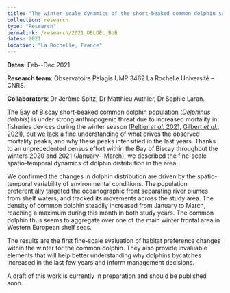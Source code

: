 ```yaml
---
title: "The winter-scale dynamics of the short-beaked common dolphin spatial distribution in the Bay of Biscay"
collection: research
type: "Research"
permalink: /research/2021_DELDEL_BoB
dates: 2021
location: "La Rochelle, France"
---
```


**Dates**: Feb--Dec 2021

**Research team**: Observatoire Pelagis UMR 3462 La Rochelle Université – CNRS. 

**Collaborators**: Dr Jérôme Spitz, Dr Matthieu Authier, Dr Sophie Laran. 

The Bay of Biscay short-beaked common dolphin population (*Delphinus delphis*) is under strong anthropogenic threat due to increased mortality in fisheries devices during the winter season ([Peltier _et al._ 2021](https://www.frontiersin.org/articles/10.3389/fmars.2021.617342/full), [Gilbert _et al._, 2021](https://www.int-res.com/abstracts/meps/v679/p195-212)), but we lack a fine understanding of what drives the observed mortality peaks, and why these peaks intensified in the last years. Thanks to an unprecedented census effort within the Bay of Biscay throughout the winters 2020 and 2021 (January--March), we described the fine-scale spatio-temporal dynamics of dolphin distribution in the area. 

We confirmed the changes in dolphin distribution are driven by the spatio-temporal variability of environmental conditions. The population preferentially targeted the oceanographic front separating river plumes from shelf waters, and tracked its movements across the study area. The density of common dolphin steadily increased from January to March, reaching a maximum during this month in both study years. The common dolphin thus seems to aggregate over one of the main winter frontal area in Western European shelf seas. 

The results are the first fine-scale evaluation of habitat preference changes within the winter for the common dolphin. They also provide invaluable elements that will help better understanding why dolphins bycatches increased in the last few years and inform management decisions. 

A draft of this work is currently in preparation and should be published soon. 



